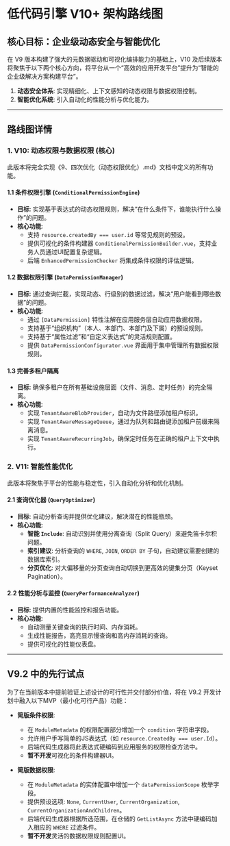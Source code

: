 # 低代码引擎 V10+ 架构路线图

## 核心目标：企业级动态安全与智能优化

在 V9 版本构建了强大的元数据驱动和可视化编排能力的基础上，V10 及后续版本将聚焦于以下两个核心方向，将平台从一个“高效的应用开发平台”提升为“智能的企业级解决方案构建平台”。

1.  **动态安全体系**: 实现精细化、上下文感知的动态权限与数据权限控制。
2.  **智能优化系统**: 引入自动化的性能分析与优化能力。

---

## 路线图详情

### **1. V10: 动态权限与数据权限 (核心)**

此版本将完全实现《9、四次优化（动态权限优化）.md》文档中定义的所有功能。

#### **1.1 条件权限引擎 (`ConditionalPermissionEngine`)**
*   **目标**: 实现基于表达式的动态权限规则，解决“在什么条件下，谁能执行什么操作”的问题。
*   **核心功能**:
    *   支持 `resource.createdBy === user.id` 等常见规则的预设。
    *   提供可视化的条件构建器 `ConditionalPermissionBuilder.vue`，支持业务人员通过UI配置复杂逻辑。
    *   后端 `EnhancedPermissionChecker` 将集成条件权限的评估逻辑。

#### **1.2 数据权限引擎 (`DataPermissionManager`)**
*   **目标**: 通过查询拦截，实现动态、行级别的数据过滤，解决“用户能看到哪些数据”的问题。
*   **核心功能**:
    *   通过 `[DataPermission]` 特性注解在应用服务层自动应用数据权限。
    *   支持基于“组织机构”（本人、本部门、本部门及下属）的预设规则。
    *   支持基于“属性过滤”和“自定义表达式”的灵活规则配置。
    *   提供 `DataPermissionConfigurator.vue` 界面用于集中管理所有数据权限规则。

#### **1.3 完善多租户隔离**
*   **目标**: 确保多租户在所有基础设施层面（文件、消息、定时任务）的完全隔离。
*   **核心功能**:
    *   实现 `TenantAwareBlobProvider`，自动为文件路径添加租户标识。
    *   实现 `TenantAwareMessageQueue`，通过为队列和路由键添加租户前缀来隔离消息。
    *   实现 `TenantAwareRecurringJob`，确保定时任务在正确的租户上下文中执行。

### **2. V11: 智能性能优化**

此版本将聚焦于平台的性能与稳定性，引入自动化分析和优化机制。

#### **2.1 查询优化器 (`QueryOptimizer`)**
*   **目标**: 自动分析查询并提供优化建议，解决潜在的性能瓶颈。
*   **核心功能**:
    *   **智能 `Include`**: 自动识别并使用分离查询（Split Query）来避免笛卡尔积问题。
    *   **索引建议**: 分析查询的 `WHERE`, `JOIN`, `ORDER BY` 子句，自动建议需要创建的数据库索引。
    *   **分页优化**: 对大偏移量的分页查询自动切换到更高效的键集分页（Keyset Pagination）。

#### **2.2 性能分析与监控 (`QueryPerformanceAnalyzer`)**
*   **目标**: 提供内置的性能监控和报告功能。
*   **核心功能**:
    *   自动测量关键查询的执行时间、内存消耗。
    *   生成性能报告，高亮显示慢查询和高内存消耗的查询。
    *   提供可视化的性能仪表盘。

---

## V9.2 中的先行试点

为了在当前版本中提前验证上述设计的可行性并交付部分价值，将在 V9.2 开发计划中融入以下MVP（最小化可行产品）功能：

*   **简版条件权限**:
    *   在 `ModuleMetadata` 的权限配置部分增加一个 `condition` 字符串字段。
    *   允许用户手写简单的JS表达式（如 `resource.CreatedBy === user.Id`）。
    *   后端代码生成器将此表达式硬编码到应用服务的权限检查方法中。
    *   **暂不开发**可视化的条件构建器UI。

*   **简版数据权限**:
    *   在 `ModuleMetadata` 的实体配置中增加一个 `dataPermissionScope` 枚举字段。
    *   提供预设选项: `None`, `CurrentUser`, `CurrentOrganization`, `CurrentOrganizationAndChildren`。
    *   后端代码生成器根据所选范围，在仓储的 `GetListAsync` 方法中硬编码加入相应的 `WHERE` 过滤条件。
    *   **暂不开发**灵活的数据权限规则配置UI。

